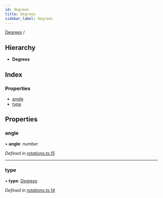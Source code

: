 ```yaml
---
id: degrees
title: Degrees
sidebar_label: Degrees
---
```


[Degrees](degrees.md) /

## Hierarchy

* **Degrees**

## Index

### Properties

* [angle](degrees.md#angle)
* [type](degrees.md#type)

## Properties

###  angle

• **angle**: *number*

*Defined in [rotations.ts:15](https://github.com/Hopding/pdf-lib/blob/17b4036/src/api/rotations.ts#L15)*

___

###  type

• **type**: *[Degrees](../enums/rotationtypes.md#degrees)*

*Defined in [rotations.ts:14](https://github.com/Hopding/pdf-lib/blob/17b4036/src/api/rotations.ts#L14)*